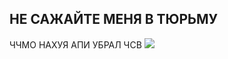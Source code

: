 ## НЕ САЖАЙТЕ МЕНЯ В ТЮРЬМУ
ЧЧМО НАХУЯ АПИ УБРАЛ ЧСВ
![](https://github.com/user-attachments/assets/ad3cc5af-f50f-4f8c-973b-2f67f8cb3020)
